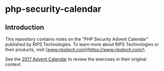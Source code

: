 # php-security-calendar

## Introduction

This repository contains notes on the "PHP Security Advent Calendar"
published by RIPS Technologies.  To learn more about RIPS Technologies or
their products, visit [www.ripstech.com](https://www.ripstech.com/).

See the [2017 Advent Calendar](https://www.ripstech.com/php-security-calendar-2017/)
to review the exercises in their original context.
